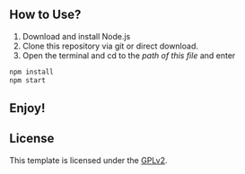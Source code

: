 ## How to Use?

1. Download and install Node.js
1. Clone this repository via git or direct download.
1. Open the terminal and cd to the _path of this file_ and enter
```bash
npm install
npm start
```
## Enjoy!

## License
This template is licensed under the [GPLv2][1].

[1]: https://www.gnu.org/licenses/old-licenses/gpl-2.0.html
